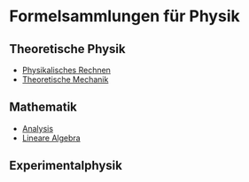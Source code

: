 # Formelsammlungen für Physik

## Theoretische Physik
- [Physikalisches Rechnen](Physikalisches_Rechnen/skript.pdf)
- [Theoretische Mechanik](Theoretische_Mechanik/skript.pdf)

## Mathematik
- [Analysis](Analysis/skript.pdf)
- [Lineare Algebra](Lineare_Algebra/skript.pdf)

## Experimentalphysik
